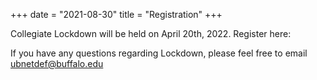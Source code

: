 +++
date = "2021-08-30"
title = "Registration"
+++

Collegiate Lockdown will be held on April 20th, 2022. Register here: 


If you have any questions regarding Lockdown, please feel free to email [ubnetdef@buffalo.edu](mailto:ubnetdef@buffalo.edu)
